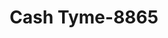 ---
f_zip-code: 47130
f_state-code: IN
title: Cash Tyme-8865
f_phone: 812-283-5626
f_city-only: Jeffersonville
f_address: 1621 E 10th Street Jeffersonville
f_location-unique-id: '8865'
slug: cash-tyme-8865
updated-on: '2024-05-30T13:46:58.046Z'
created-on: '2024-05-30T13:36:59.803Z'
published-on: '2024-05-30T13:54:32.469Z'
f_city-state: cms/city/jeffersonville-in.md
f_company: cms/company/cash-tyme.md
f_state: cms/state/indiana.md
layout: '[payday-loan].html'
tags: payday-loan
---
